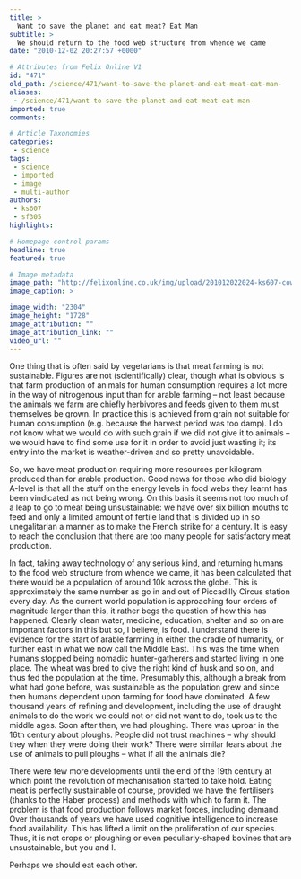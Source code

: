 ```yaml
---
title: >
  Want to save the planet and eat meat? Eat Man
subtitle: >
  We should return to the food web structure from whence we came
date: "2010-12-02 20:27:57 +0000"

# Attributes from Felix Online V1
id: "471"
old_path: /science/471/want-to-save-the-planet-and-eat-meat-eat-man-
aliases:
 - /science/471/want-to-save-the-planet-and-eat-meat-eat-man-
imported: true
comments:

# Article Taxonomies
categories:
 - science
tags:
 - science
 - imported
 - image
 - multi-author
authors:
 - ks607
 - sf305
highlights:

# Homepage control params
headline: true
featured: true

# Image metadata
image_path: "http://felixonline.co.uk/img/upload/201012022024-ks607-cowcow.jpg"
image_caption: >

image_width: "2304"
image_height: "1728"
image_attribution: ""
image_attribution_link: ""
video_url: ""
---
```


One thing that is often said by vegetarians is that meat farming is not sustainable. Figures are not (scientifically) clear, though what is obvious is that farm production of animals for human consumption requires a lot more in the way of nitrogenous input than for arable farming – not least because the animals we farm are chiefly herbivores and feeds given to them must themselves be grown. In practice this is achieved from grain not suitable for human consumption (e.g. because the harvest period was too damp). I do not know what we would do with such grain if we did not give it to animals – we would have to find some use for it in order to avoid just wasting it; its entry into the market is weather-driven and so pretty unavoidable.

So, we have meat production requiring more resources per kilogram produced than for arable production. Good news for those who did biology A-level is that all the stuff on the energy levels in food webs they learnt has been vindicated as not being wrong. On this basis it seems not too much of a leap to go to meat being unsustainable: we have over six billion mouths to feed and only a limited amount of fertile land that is divided up in so unegalitarian a manner as to make the French strike for a century. It is easy to reach the conclusion that there are too many people for satisfactory meat production.

In fact, taking away technology of any serious kind, and returning humans to the food web structure from whence we came, it has been calculated that there would be a population of around 10k across the globe. This is approximately the same number as go in and out of Piccadilly Circus station every day. As the current world population is approaching four orders of magnitude larger than this, it rather begs the question of how this has happened. Clearly clean water, medicine, education, shelter and so on are important factors in this but so, I believe, is food. I understand there is evidence for the start of arable farming in either the cradle of humanity, or further east in what we now call the Middle East. This was the time when humans stopped being nomadic hunter-gatherers and started living in one place. The wheat was bred to give the right kind of husk and so on, and thus fed the population at the time. Presumably this, although a break from what had gone before, was sustainable as the population grew and since then humans dependent upon farming for food have dominated. A few thousand years of refining and development, including the use of draught animals to do the work we could not or did not want to do, took us to the middle ages. Soon after then, we had ploughing. There was uproar in the 16th century about ploughs. People did not trust machines – why should they when they were doing their work? There were similar fears about the use of animals to pull ploughs – what if all the animals die?

There were few more developments until the end of the 19th century at which point the revolution of mechanisation started to take hold. Eating meat is perfectly sustainable of course, provided we have the fertilisers (thanks to the Haber process) and methods with which to farm it. The problem is that food production follows market forces, including demand. Over thousands of years we have used cognitive intelligence to increase food availability. This has lifted a limit on the proliferation of our species. Thus, it is not crops or ploughing or even peculiarly-shaped bovines that are unsustainable, but you and I.

Perhaps we should eat each other.

